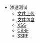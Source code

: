 <!-- 渗透测试/_sidebar.md -->

* 渗透测试
  * [文件上传](/渗透测试/文件上传.md)
  * [文件包含](/渗透测试/文件包含.md)
  * [XSS](/渗透测试/XSS.md)
  * [CSRF](/渗透测试/CSRF.md)
  * [SSRF](/渗透测试/SSRF.md)
